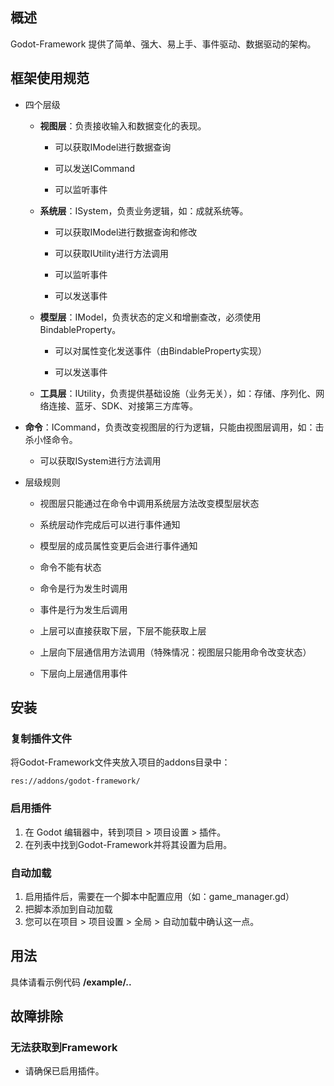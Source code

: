 ## 概述

Godot-Framework 提供了简单、强大、易上手、事件驱动、数据驱动的架构。

## 框架使用规范

* 四个层级

  * **视图层**：负责接收输入和数据变化的表现。

    * 可以获取IModel进行数据查询

    * 可以发送ICommand

    * 可以监听事件

  * **系统层**：ISystem，负责业务逻辑，如：成就系统等。

    * 可以获取IModel进行数据查询和修改

    * 可以获取IUtility进行方法调用

    * 可以监听事件

    * 可以发送事件

  * **模型层**：IModel，负责状态的定义和增删查改，必须使用BindableProperty。

    * 可以对属性变化发送事件（由BindableProperty实现）
    
    * 可以发送事件

  * **工具层**：IUtility，负责提供基础设施（业务无关），如：存储、序列化、网络连接、蓝牙、SDK、对接第三方库等。

* **命令**：ICommand，负责改变视图层的行为逻辑，只能由视图层调用，如：击杀小怪命令。

  * 可以获取ISystem进行方法调用

* 层级规则

  * 视图层只能通过在命令中调用系统层方法改变模型层状态

  * 系统层动作完成后可以进行事件通知

  * 模型层的成员属性变更后会进行事件通知

  * 命令不能有状态

  * 命令是行为发生时调用

  * 事件是行为发生后调用

  * 上层可以直接获取下层，下层不能获取上层

  * 上层向下层通信用方法调用（特殊情况：视图层只能用命令改变状态）

  * 下层向上层通信用事件

## 安装

### 复制插件文件

将Godot-Framework文件夹放入项目的addons目录中：

```
res://addons/godot-framework/
```

### 启用插件

1. 在 Godot 编辑器中，转到项目 > 项目设置 > 插件。
2. 在列表中找到Godot-Framework并将其设置为启用。

### 自动加载

1. 启用插件后，需要在一个脚本中配置应用（如：game_manager.gd）
2. 把脚本添加到自动加载
3. 您可以在项目 > 项目设置 > 全局 > 自动加载中确认这一点。

## 用法

具体请看示例代码 **/example/..**

## 故障排除

### 无法获取到Framework

* 请确保已启用插件。
